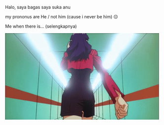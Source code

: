 Halo, saya bagas
saya suka anu

my prononus are He / not him (cause i never be him) :pensive:

Me when there is...  (selengkapnya)

![alt text](https://github.com/penicili/penicili/blob/main/walk.gif?raw=true)


<!--
**penicili/penicili** is a ✨ _special_ ✨ repository because its `README.md` (this file) appears on your GitHub profile.

Here are some ideas to get you started:

- 🔭 I’m currently working on ...
- 🌱 I’m currently learning ...
- 👯 I’m looking to collaborate on ...
- 🤔 I’m looking for help with ...
- 💬 Ask me about ...
- 📫 How to reach me: ...
- 😄 Pronouns: ...
- ⚡ Fun fact: ...
-->
